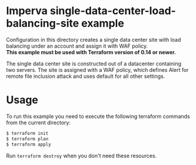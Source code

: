 # Imperva single-data-center-load-balancing-site example

Configuration in this directory creates a single data center site with load balancing under an account and assign it with WAF policy.
</br><b>This example must be used with Terraform version of 0.14 or newer.</b>

The single data center site is constructed out of a datacenter containing two servers.
The site is assigned with a WAF policy, which defines Alert for remote file inclusion attack and uses default for all other settings. 

# Usage

To run this example you need to execute the following terraform commands from the current directory:

```bash
$ terraform init
$ terraform plan
$ terraform apply
```

Run `terraform destroy` when you don't need these resources.